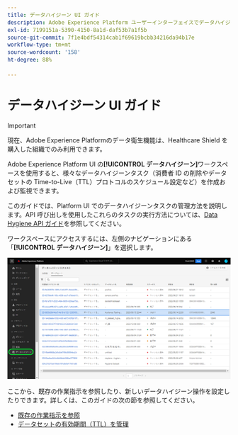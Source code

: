 ```yaml
---
title: データハイジーン UI ガイド
description: Adobe Experience Platform ユーザーインターフェイスでデータハイジーンタスクを管理する方法を説明します。
exl-id: 7199151a-5390-4150-8a1d-daf53b7a1f5b
source-git-commit: 7f1e4bdf54314cab1f69619bcbb34216da94b17e
workflow-type: tm+mt
source-wordcount: '158'
ht-degree: 88%

---
```


# データハイジーン UI ガイド

>[!IMPORTANT]
>
>現在、Adobe Experience Platformのデータ衛生機能は、Healthcare Shield を購入した組織でのみ利用できます。

Adobe Experience Platform UI の&#x200B;**[!UICONTROL データハイジーン]**&#x200B;ワークスペースを使用すると、様々なデータハイジーンタスク（消費者 ID の削除やデータセットの Time-to-Live（TTL）プロトコルのスケジュール設定など）を作成および監視できます。

このガイドでは、Platform UI でのデータハイジーンタスクの管理方法を説明します。API 呼び出しを使用したこれらのタスクの実行方法については、[Data Hygiene API ガイド](../api/overview.md)を参照してください。

ワークスペースにアクセスするには、左側のナビゲーションにある「**[!UICONTROL データハイジーン]**」を選択します。

![Platform UI の[!UICONTROL データハイジーン]ワークスペースを示す画像](../images/ui/overview/home.png)

ここから、既存の作業指示を参照したり、新しいデータハイジーン操作を設定したりできます。詳しくは、このガイドの次の節を参照してください。

* [既存の作業指示を参照](./browse.md)
* [データセットの有効期間（TTL）を管理](./ttl.md)
